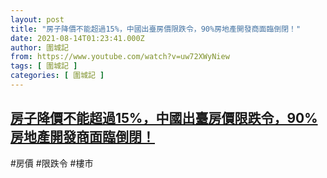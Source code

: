 ```yaml
---
layout: post
title: "房子降價不能超過15%，中國出臺房價限跌令，90%房地產開發商面臨倒閉！"
date: 2021-08-14T01:23:41.000Z
author: 圍城記
from: https://www.youtube.com/watch?v=uw72XWyNiew
tags: [ 圍城記 ]
categories: [ 圍城記 ]
---
```

<!--1628904221000-->
[房子降價不能超過15%，中國出臺房價限跌令，90%房地產開發商面臨倒閉！](https://www.youtube.com/watch?v=uw72XWyNiew)
------

<div>
#房價 #限跌令 #樓市
</div>
